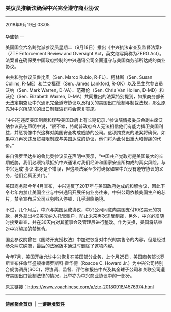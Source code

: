 ### 美议员推新法确保中兴完全遵守商业协议 
------------------------

<div class="published">
 <span class="date" title="中国时间">
  <time datetime="2018-09-19T03:05:01+08:00">
   2018年9月19日 03:05
  </time>
 </span>
</div>
<br/>
<div class="wsw">
 <span class="dateline">
  华盛顿 —
 </span>
 <p>
  美国国会六名跨党派参议员星期二（9月18日）推出《中兴执法审查及监督法案》（ZTE Enforcement Review and Oversight Act，英文缩写简称为ZERO Act）。法案旨在确保受中国政府控制的中兴通讯公司全面遵守与美国商务部所达成的商业协议。
 </p>
 <p>
  由共和党参议员鲁比奥（Sen. Marco Rubio, R-FL）、柯林斯（Sen. Susan Collins, R-ME）和兰克福德（Sen. James Lankford, R-OK）以及民主党参议员沃纳（Sen. Mark Warren, D-VA）、范荷伦（Sen. Chris Van Hollen, D-MD）和沃伦（Sen. Elizabeth Warren, D-MA）共同推出的法案特别提到，如果商务部长无法定期查证中兴通讯完全遵守协议以及相关的美国出口管制与制裁法规，那么原先对中兴所施加的出口制裁惩罚将会恢复实施。
 </p>
 <p>
  “中兴在违反美国制裁和误导美国政府上有长期记录，”参议院情报委员会副主席沃纳参议员在声明中说，“很不幸，特朗普政府令人无法相信他们有能力捍卫美国利益，并惩罚像中兴这样对美国安全构成威胁的公司。这项跨党派的法案将确保，如果中兴再次违反贸易限制或与美国达成的协议，他们将为此付出重大和惨痛的代价。”
 </p>
 <p>
  来自佛罗里达州的鲁比奥参议员在声明中表示，“中国共产党政府是美国最大的长期威胁，我们必须持续抵抗中兴通讯对我们经济和国家安全所构成的真实风险。与中兴达成‘协议’本身是个错误，但这项法案至少将确保如果中兴没有遵守协议的义务，他们会真正关门。”
 </p>
 <p>
  美国商务部今年4月宣布，中兴违反了2017年与美国政府达成的和解协议，因此下令七年内禁止美国企业与中兴通讯开展任何业务往来。中兴公司依赖美国生产的芯片，禁令宣布后公司业务陷入停顿，几乎濒临绝境。
 </p>
 <p>
  不过，几个月后，中兴与美国达成协议，中兴公司同意向美国支付10亿美元的罚款，另外拿出4亿美元纳入托管账户，防止未来再次违反制裁，另外，中兴必须随时接受审查，并在30天内对其董事会及管理层进行整改。作为交换，美国将结束对中兴施加的禁售令。
 </p>
 <p>
  国会参议院曾在《国防开支授权法》中加进恢复对中兴的禁售令的内容，但是经过参众两院磋商，最后的法案版本通过时删除了这项内容。
 </p>
 <p>
  今年7月，美国开始允许中兴恢复在美国部分业务，上个月25日，美国商务部长罗斯宣布任命华盛顿律师罗斯科·霍华德（Roscoe C. Howard Jr.）为中兴公司特别合规协调员(SCC)，将协调、监督、评估和报告中兴及其全球子公司和关联公司遵守美国出口管制法律的情况，此举亦为中兴商业协议中的一部分。
 </p>
</div>

原文链接：https://www.voachinese.com/a/zte-20180918/4576974.html


------------------------
#### [禁闻聚合首页](https://github.com/gfw-breaker/banned-news/blob/master/README.md) &nbsp;|&nbsp;  [一键翻墙软件](https://github.com/gfw-breaker/nogfw/blob/master/README.md)